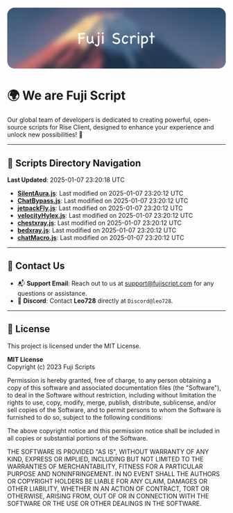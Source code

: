 ![Banner](.github/b.webp)

# 🌍 **We are Fuji Script**

Our global team of developers is dedicated to creating powerful, open-source scripts for Rise Client, designed to enhance your experience and unlock new possibilities! 🌟

---
<!-- SCRIPTS_NAVIGATION_START -->
## 📂 **Scripts Directory Navigation**

**Last Updated**: 2025-01-07 23:20:18 UTC

- **[SilentAura.js](scripts/SilentAura.js)**: Last modified on 2025-01-07 23:20:12 UTC
- **[ChatBypass.js](scripts/ChatBypass.js)**: Last modified on 2025-01-07 23:20:12 UTC
- **[jetpackFly.js](scripts/jetpackFly.js)**: Last modified on 2025-01-07 23:20:12 UTC
- **[velocityHylex.js](scripts/velocityHylex.js)**: Last modified on 2025-01-07 23:20:12 UTC
- **[chestxray.js](scripts/chestxray.js)**: Last modified on 2025-01-07 23:20:12 UTC
- **[bedxray.js](scripts/bedxray.js)**: Last modified on 2025-01-07 23:20:12 UTC
- **[chatMacro.js](scripts/chatMacro.js)**: Last modified on 2025-01-07 23:20:12 UTC

<!-- SCRIPTS_NAVIGATION_END -->

---

## 💬 **Contact Us**  
- 📬 **Support Email**: Reach out to us at [support@fujiscript.com](mailto:support@fujiscript.com) for any questions or assistance.  
- 💬 **Discord**: Contact **Leo728** directly at `Discord@leo728`.

---

## 📜 **License**

This project is licensed under the MIT License.  

**MIT License**  
Copyright (c) 2023 Fuji Scripts  

Permission is hereby granted, free of charge, to any person obtaining a copy of this software and associated documentation files (the "Software"), to deal in the Software without restriction, including without limitation the rights to use, copy, modify, merge, publish, distribute, sublicense, and/or sell copies of the Software, and to permit persons to whom the Software is furnished to do so, subject to the following conditions:  

The above copyright notice and this permission notice shall be included in all copies or substantial portions of the Software.  

THE SOFTWARE IS PROVIDED "AS IS", WITHOUT WARRANTY OF ANY KIND, EXPRESS OR IMPLIED, INCLUDING BUT NOT LIMITED TO THE WARRANTIES OF MERCHANTABILITY, FITNESS FOR A PARTICULAR PURPOSE AND NONINFRINGEMENT. IN NO EVENT SHALL THE AUTHORS OR COPYRIGHT HOLDERS BE LIABLE FOR ANY CLAIM, DAMAGES OR OTHER LIABILITY, WHETHER IN AN ACTION OF CONTRACT, TORT OR OTHERWISE, ARISING FROM, OUT OF OR IN CONNECTION WITH THE SOFTWARE OR THE USE OR OTHER DEALINGS IN THE SOFTWARE.  
